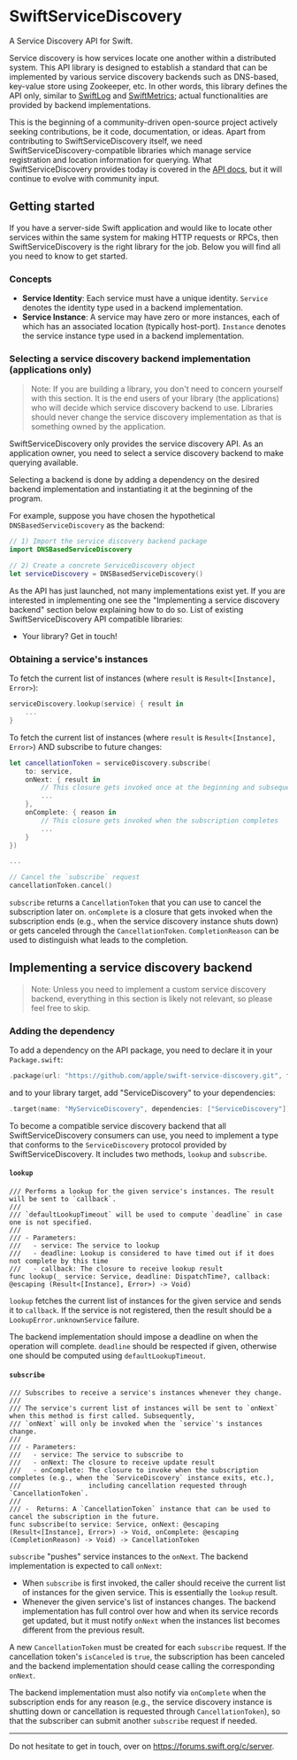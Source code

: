 # SwiftServiceDiscovery

A Service Discovery API for Swift. 

Service discovery is how services locate one another within a distributed system. This API library is designed to establish a standard that can be implemented by various service discovery backends such as DNS-based, key-value store using Zookeeper, etc. In other words, this library defines the API only, similar to [SwiftLog](https://github.com/apple/swift-log) and [SwiftMetrics](https://github.com/apple/swift-metrics); actual functionalities are provided by backend implementations. 

This is the beginning of a community-driven open-source project actively seeking contributions, be it code, documentation, or ideas. Apart from contributing to SwiftServiceDiscovery itself, we need SwiftServiceDiscovery-compatible libraries which manage service registration and location information for querying. What SwiftServiceDiscovery provides today is covered in the [API docs][api-docs], but it will continue to evolve with community input.

## Getting started

If you have a server-side Swift application and would like to locate other services within the same system for making HTTP requests or RPCs, then SwiftServiceDiscovery is the right library for the job. Below you will find all you need to know to get started.

### Concepts

- **Service Identity**: Each service must have a unique identity. `Service` denotes the identity type used in a backend implementation.
- **Service Instance**: A service may have zero or more instances, each of which has an associated location (typically host-port). `Instance` denotes the service instance type used in a backend implementation. 

### Selecting a service discovery backend implementation (applications only)

> Note: If you are building a library, you don't need to concern yourself with this section. It is the end users of your library (the applications) who will decide which service discovery backend to use. Libraries should never change the service discovery implementation as that is something owned by the application.

SwiftServiceDiscovery only provides the service discovery API. As an application owner, you need to select a service discovery backend to make querying available.

Selecting a backend is done by adding a dependency on the desired backend implementation and instantiating it at the beginning of the program. 

For example, suppose you have chosen the hypothetical `DNSBasedServiceDiscovery` as the backend: 

```swift
// 1) Import the service discovery backend package
import DNSBasedServiceDiscovery

// 2) Create a concrete ServiceDiscovery object
let serviceDiscovery = DNSBasedServiceDiscovery()
```

As the API has just launched, not many implementations exist yet. If you are interested in implementing one see the "Implementing a service discovery backend" section below explaining how to do so. List of existing SwiftServiceDiscovery API compatible libraries:

- Your library? Get in touch!

### Obtaining a service's instances

To fetch the current list of instances (where `result` is `Result<[Instance], Error>`):

```swift
serviceDiscovery.lookup(service) { result in
    ...
}
```

To fetch the current list of instances (where `result` is `Result<[Instance], Error>`) AND subscribe to future changes:

```swift
let cancellationToken = serviceDiscovery.subscribe(
    to: service, 
    onNext: { result in
        // This closure gets invoked once at the beginning and subsequently each time a change occurs
        ...
    },
    onComplete: { reason in
        // This closure gets invoked when the subscription completes
        ...
    }
})

...

// Cancel the `subscribe` request
cancellationToken.cancel()
```

`subscribe` returns a `CancellationToken` that you can use to cancel the subscription later on. `onComplete` is a closure that
gets invoked when the subscription ends (e.g., when the service discovery instance shuts down) or gets canceled through the 
`CancellationToken`. `CompletionReason` can be used to distinguish what leads to the completion.

## Implementing a service discovery backend

> Note: Unless you need to implement a custom service discovery backend, everything in this section is likely not relevant, so please feel free to skip.

### Adding the dependency

To add a dependency on the API package, you need to declare it in your `Package.swift`:

```swift
.package(url: "https://github.com/apple/swift-service-discovery.git", from: "1.0.0"),
```

and to your library target, add "ServiceDiscovery" to your dependencies:

```swift
.target(name: "MyServiceDiscovery", dependencies: ["ServiceDiscovery"]),
```

To become a compatible service discovery backend that all SwiftServiceDiscovery consumers can use, you need to implement a type that conforms to the `ServiceDiscovery` protocol provided by SwiftServiceDiscovery. It includes two methods, `lookup` and `subscribe`.

#### `lookup`

```
/// Performs a lookup for the given service's instances. The result will be sent to `callback`.
///
/// `defaultLookupTimeout` will be used to compute `deadline` in case one is not specified.
///
/// - Parameters:
///   - service: The service to lookup
///   - deadline: Lookup is considered to have timed out if it does not complete by this time
///   - callback: The closure to receive lookup result
func lookup(_ service: Service, deadline: DispatchTime?, callback: @escaping (Result<[Instance], Error>) -> Void)
```

`lookup` fetches the current list of instances for the given service and sends it to `callback`. If the service is not registered, then the result should be a `LookupError.unknownService` failure. 

The backend implementation should impose a deadline on when the operation will complete. `deadline` should be respected if given, otherwise one should be computed using `defaultLookupTimeout`. 

#### `subscribe`

```
/// Subscribes to receive a service's instances whenever they change.
///
/// The service's current list of instances will be sent to `onNext` when this method is first called. Subsequently,
/// `onNext` will only be invoked when the `service`'s instances change.
///
/// - Parameters:
///   - service: The service to subscribe to
///   - onNext: The closure to receive update result
///   - onComplete: The closure to invoke when the subscription completes (e.g., when the `ServiceDiscovery` instance exits, etc.),
///                 including cancellation requested through `CancellationToken`.
///
/// -  Returns: A `CancellationToken` instance that can be used to cancel the subscription in the future.
func subscribe(to service: Service, onNext: @escaping (Result<[Instance], Error>) -> Void, onComplete: @escaping (CompletionReason) -> Void) -> CancellationToken
```

`subscribe` "pushes" service instances to the `onNext`. The backend implementation is expected to call `onNext`:

- When `subscribe` is first invoked, the caller should receive the current list of instances for the given service. This is essentially the `lookup` result.
- Whenever the given service's list of instances changes. The backend implementation has full control over how and when its service records get updated, but it must notify `onNext` when the instances list becomes different from the previous result.

A new `CancellationToken` must be created for each `subscribe` request. If the cancellation token's `isCanceled` is `true`, the subscription has been canceled and the backend implementation should cease calling the corresponding `onNext`.

The backend implementation must also notify via `onComplete` when the subscription ends for any reason (e.g., the service discovery instance is shutting down or cancellation is requested through `CancellationToken`), so that the subscriber can submit another `subscribe` request if needed.

---

Do not hesitate to get in touch, over on https://forums.swift.org/c/server.

[api-docs]: https://apple.github.io/swift-service-discovery/docs/current/ServiceDiscovery/ServiceDiscovery/index.html
